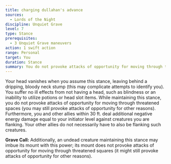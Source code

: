 ```yaml
---
title: charging dullahan's advance
sources:
  - Lords of the Night
discipline: Unquiet Grave
level: 7
type: Stance
prerequisites:
  - 3 Unquiet Grave maneuvers
action: 1 swift action
range: Personal
target: You
duration: Stance
summary: You do not provoke attacks of opportunity for moving through threatened squares. Creatures you flank suffer additional negative energy damage from attacks made by you and your allies.
---
```


Your head vanishes when you assume this stance, leaving behind a dripping, bloody neck stump (this may complicate attempts to identify you). You suffer no ill effects from not having a head, such as blindness or an inability to utilize potions or head slot items. While maintaining this stance, you do not provoke attacks of opportunity for moving through threatened spaces (you may still provoke attacks of opportunity for other reasons). Furthermore, you and other allies within 30 ft. deal additional negative energy damage equal to your initiator level against creatures you are flanking. Your other allies do not necessarily have to also be flanking such creatures.

**Grave Call:** Additionally, an undead creature maintaining this stance may imbue its mount with this power; its mount does not provoke attacks of opportunity for moving through threatened squares (it might still provoke attacks of opportunity for other reasons).
